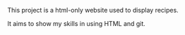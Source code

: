 This project is a html-only website used to display recipes.

It aims to show my skills in using HTML and git.